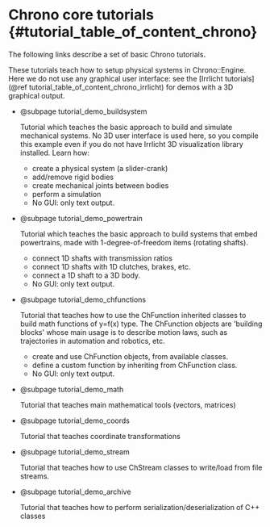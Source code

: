 Chrono core tutorials      {#tutorial_table_of_content_chrono}
==========================

The following links describe a set of basic Chrono tutorials. 

These tutorials teach how to setup physical systems in Chrono::Engine. 
Here we do not use any graphical user interface: see 
the [Irrlicht tutorials](@ref tutorial_table_of_content_chrono_irrlicht) 
for demos with a 3D graphical output. 

-   @subpage tutorial_demo_buildsystem
	
    Tutorial which teaches the basic approach to build and simulate mechanical systems. No 3D user interface is used here, so you compile this example even if you do not have Irrlicht 3D visualization library installed. Learn how:

    - create a physical system (a slider-crank)
    - add/remove rigid bodies
    - create mechanical joints between bodies
    - perform a simulation 
    - No GUI: only text output. 

-   @subpage tutorial_demo_powertrain

    Tutorial which teaches the basic approach to build systems that embed powertrains, made with 1-degree-of-freedom items (rotating shafts).

    - connect 1D shafts with transmission ratios
    - connect 1D shafts with 1D clutches, brakes, etc.
    - connect a 1D shaft to a 3D body. 
    - No GUI: only text output. 

-   @subpage tutorial_demo_chfunctions

    Tutorial that teaches how to use the ChFunction inherited classes to build math functions of y=f(x) type. The ChFunction objects are 'building blocks' whose main usage is to describe motion laws, such as trajectories in automation and robotics, etc.

    - create and use ChFunction objects, from available classes.
    - define a custom function by inheriting from ChFunction class. 
    - No GUI: only text output. 

-   @subpage tutorial_demo_math

	Tutorial that teaches main mathematical tools (vectors, matrices)
	
-   @subpage tutorial_demo_coords

	Tutorial that teaches coordinate transformations
	
-   @subpage tutorial_demo_stream

	Tutorial that teaches how to use ChStream classes to write/load from file streams.

-   @subpage tutorial_demo_archive

	Tutorial that teaches how to perform serialization/deserialization of C++ classes